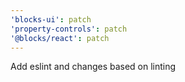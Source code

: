 ```yaml
---
'blocks-ui': patch
'property-controls': patch
'@blocks/react': patch
---
```


Add eslint and changes based on linting
